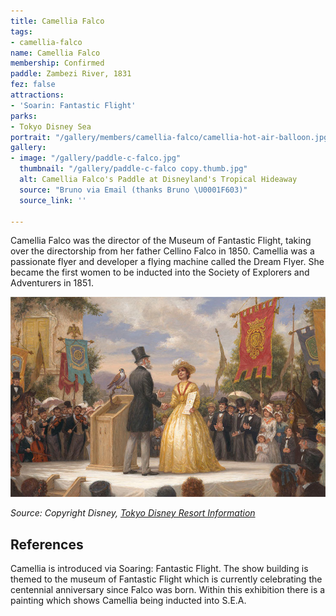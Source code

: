 ```yaml
---
title: Camellia Falco
tags:
- camellia-falco
name: Camellia Falco
membership: Confirmed
paddle: Zambezi River, 1831
fez: false
attractions:
- 'Soarin: Fantastic Flight'
parks:
- Tokyo Disney Sea
portrait: "/gallery/members/camellia-falco/camellia-hot-air-balloon.jpg"
gallery:
- image: "/gallery/paddle-c-falco.jpg"
  thumbnail: "/gallery/paddle-c-falco copy.thumb.jpg"
  alt: Camellia Falco's Paddle at Disneyland's Tropical Hideaway
  source: "Bruno via Email (thanks Bruno \U0001F603)"
  source_link: ''

---
```

Camellia Falco was the director of the Museum of Fantastic Flight, taking over the directorship from her father Cellino Falco in 1850. Camellia was a passionate flyer and developer a flying machine called the Dream Flyer. She became the first women to be inducted into the Society of Explorers and Adventurers in 1851.

![Camellia Being Inducted to S.E.A.](/gallery/members/camellia-falco/sea-induction.jpg)

_Source: Copyright Disney, <a href="https://www.tokyodisneyresort.jp/treasure/soaring/museum/special.html" target="_blank">Tokyo Disney Resort Information</a>_

## References

Camellia is introduced via Soaring: Fantastic Flight. The show building is themed to the museum of Fantastic Flight which is currently celebrating the centennial anniversary since Falco was born. Within this exhibition there is a painting which shows Camellia being inducted into S.E.A.